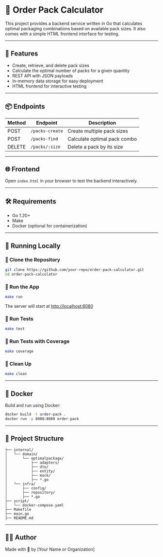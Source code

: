 # 🧮 Order Pack Calculator

This project provides a backend service written in Go that calculates optimal packaging combinations based on available pack sizes. It also comes with a simple HTML frontend interface for testing.

---

## 🚀 Features

- Create, retrieve, and delete pack sizes
- Calculate the optimal number of packs for a given quantity
- REST API with JSON payloads
- In-memory data storage for easy deployment
- HTML frontend for interactive testing

---

## 📦 Endpoints

| Method | Endpoint         | Description                      |
|--------|------------------|----------------------------------|
| POST   | `/packs-create`  | Create multiple pack sizes       |
| POST   | `/packs-find`    | Calculate optimal pack combo     |
| DELETE | `/packs/:size`   | Delete a pack by its size        |

---

## 🌐 Frontend

Open `index.html` in your browser to test the backend interactively.

---

## 🛠️ Requirements

- Go 1.20+
- Make
- Docker (optional for containerization)

---

## 🧪 Running Locally

### 🔹 Clone the Repository

```bash
git clone https://github.com/your-repo/order-pack-calculator.git
cd order-pack-calculator
```

### 🔹 Run the App

```bash
make run
```

The server will start at [http://localhost:8080](http://localhost:8080)

### 🔹 Run Tests

```bash
make test
```

### 🔹 Run Tests with Coverage

```bash
make coverage
```

### 🔹 Clean Up

```bash
make clean
```

---

## 🐳 Docker

Build and run using Docker:

```bash
docker build -t order-pack .
docker run -p 8080:8080 order-pack
```

---

## 📂 Project Structure

```
├── internal/
│   └── domain/
│       └── optimalpackage/
│           ├── adapters/
│           ├── dto/
│           ├── entity/
│           ├── mock/
│           ├── *.go
│   └── infra/
│       ├── config/
│       ├── repository/
│       ├── *.go
├── script/
│   └── docker-compose.yaml
├── Makefile
├── main.go
├── README.md
```

---

## 👨‍💻 Author

Made with 💚 by [Your Name or Organization]

